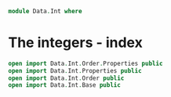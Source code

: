 <!--
```agda
```
-->

```agda
module Data.Int where
```

# The integers - index

```agda
open import Data.Int.Order.Properties public
open import Data.Int.Properties public
open import Data.Int.Order public
open import Data.Int.Base public
```
